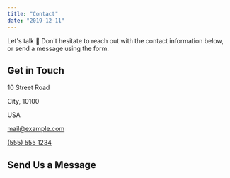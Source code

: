 ```yaml
---
title: "Contact"
date: "2019-12-11"
---
```


Let's talk 👋 Don't hesitate to reach out with the contact information below, or send a message using the form.

## Get in Touch

10 Street Road

City, 10100

USA

[mail@example.com](mailto:mail@example.com)

[(555) 555 1234](tel:5555551234)

## Send Us a Message
